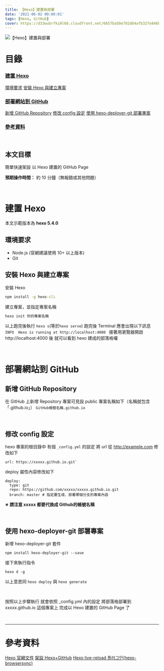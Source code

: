 ```yaml
---
title: 【Hexo】建置與部署
date: '2021-06-02 00:00:01'
tags: [Hexo, GitHub]
cover: https://d33wubrfki0l68.cloudfront.net/6657ba50e702d84afb32fe846bed54fba1a77add/827ae/logo.svg
---
```


![【Hexo】建置與部署](https://d33wubrfki0l68.cloudfront.net/6657ba50e702d84afb32fe846bed54fba1a77add/827ae/logo.svg)

# 目錄
### [建置 Hexo](#建置-Hexo-1)
[環境要求](#環境要求)
[安裝 Hexo 與建立專案](#安裝-Hexo-與建立專案)
### [部署網站到 GitHub](#部署網站到-GitHub-1)
[新增 GitHub Repository](#新增-GitHub-Repository)
[修改 config 設定](#修改-config-設定)
[使用 hexo-deployer-git 部署專案](#使用-hexo-deployer-git-部署專案)
### [參考資料](#參考資料-1)

<br/>

## 本文目標
簡單快速架設
以 Hexo 建置的 GitHub Page

**預期操作時間：**
約 10 分鐘（無報錯或其他問題）

<br/>

# 建置 Hexo
本文示範版本為 **hexo 5.4.0**

## 環境要求
- Node.js (官網建議使用 10+ 以上版本)
- Git

## 安裝 Hexo 與建立專案
安裝 Hexo
```cmd
npm install -g hexo-cli
```
建立專案，並指定專案名稱
```cmd
hexo init 你的專案名稱
```
以上跑完後執行 `hexo s`(等於`hexo serve`)
跑完後 Terminal 應會出現以下訊息
`INFO  Hexo is running at http://localhost:4000 `
接著用瀏覽器開啟 http://localhost:4000 後
就可以看到 hexo 建成的部落格囉

<br/>

# 部署網站到 GitHub

## 新增 GitHub Repository
在 GitHub 上新增 Repository
專案可見設 public
專案名稱如下（名稱就包含「.github.io」）
`GitHub帳號名稱.github.io`

<br/>

## 修改 config 設定
hexo 專案的根目錄中
有個 `_config.yml` 的設定
將 url 從 http://example.com 修改如下
```
url: https://xxxxx.github.io.git`
```
deploy 屬性內容修改如下
```
deploy:  
  type: git  
  repo: https://github.com/xxxxx/xxxxx.github.io.git
  branch: master # 指定要生成、部署哪個分支的專案內容
```
**※ 請注意 xxxxx 都要代換成 Github的帳號名稱**

<br/>

## 使用 hexo-deployer-git 部署專案
新增 hexo-deployer-git 套件
```
npm install hexo-deployer-git --save
```

接下來執行指令
```
hexo d -g
```
以上意思同 `hexo deploy` 與 `hexo generate`

<br/>

按照以上步驟執行
就會依照 _config.yml 內的設定
將部落格部署到 xxxxx.github.io 這個專案上
完成以 Hexo 建置的 GitHub Page 了

<br/>
<hr>

# 參考資料
[Hexo 官網文件](https://hexo.io/zh-tw/docs/)
[架設 Hexo+GitHub](https://hsiangfeng.github.io/hexo/20190411/932826160/)
[Hexo live-reload 플러그인(hexo-browsersync)](https://seungseop.github.io/2019/05/15/hexo-plugin-browsersync/)
<br/>
